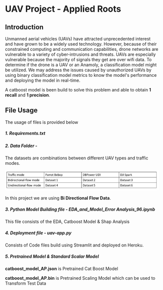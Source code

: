# UAV Project - Applied Roots

## Introduction

Unmanned aerial vehicles (UAVs) have attracted unprecedented interest and have grown to be a widely used technology. However, because of their constrained computing and communication capabilities, drone networks are vulnerable to a variety of cyber-intrusions and threats. UAVs are especially vulnerable because the majority of signals they get are over wifi data. To determine if the drone is a UAV or an Anamoly, a classification model might be utilized. We may address the issues caused by unauthorized UAVs by using binary classification model metrics to know the model's performance and deploying the model in real-time.

A catboost model is been build to solve this problem and able to obtain **1 recall** and **1 precision**. 

## File Usage

The usage of files is provided below 

##### 1. Requirements.txt 

##### 2. Data Folder - 

The datasets are combinations between different UAV types and traffic modes.

![Image](Capture.PNG)

In this project we are using **Bi Directional Flow Data**.

##### 3. Python Model Building file - **EDA_and_Model_Error Analysis_96.ipynb**

This file consists of the EDA, Catboost Model & Shap Analysis

##### 4. Deployment file - **uav-app.py**

Consists of Code files build using Streamlit and deployed on Heroku.

##### 5. Pretrained Model & Standard Scalar Model

**catboost_model_AP.json** is Pretrained Cat Boost Model

**catboost_model_AP.bin** is Pretrained Scaling Model which can be used to Transform Test Data
